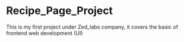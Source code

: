 # Recipe_Page_Project
This is my first project under Zed_labs company, it covers the basic of frontend web development (UI)

